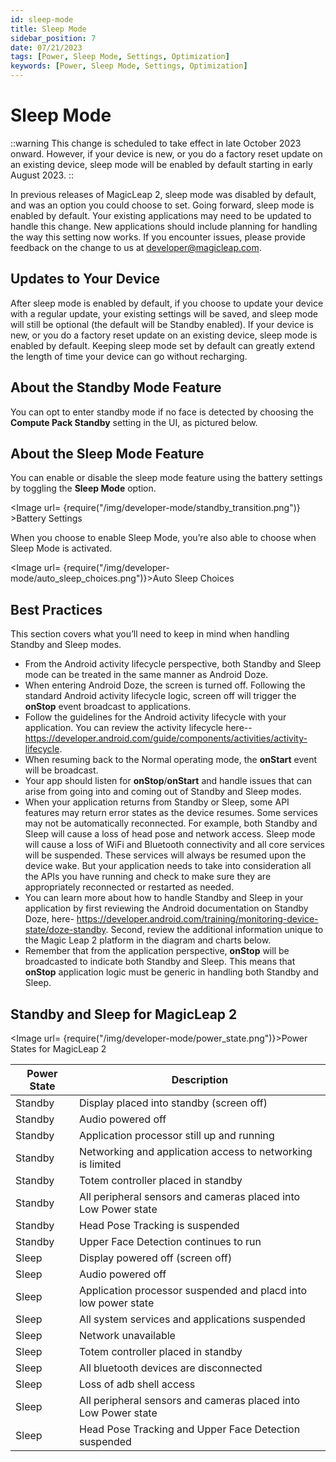 ```yaml
---
id: sleep-mode
title: Sleep Mode
sidebar_position: 7
date: 07/21/2023
tags: [Power, Sleep Mode, Settings, Optimization]
keywords: [Power, Sleep Mode, Settings, Optimization]
---
```


# Sleep Mode

::warning
This change is scheduled to take effect in late October 2023 onward. However, if your device is new, or you do a factory reset update on an existing device, sleep mode will be enabled by default starting in early August 2023.
::

In previous releases of MagicLeap 2, sleep mode was disabled by default, and was an option you could choose to set. Going forward, sleep mode is enabled by default. Your existing applications may need to be updated to handle this change. New applications should include planning for handling the way this setting now works. If you encounter issues, please provide feedback on the change to us at developer@magicleap.com.

## Updates to Your Device
After sleep mode is enabled by default, if you choose to update your device with a regular update, your existing settings will be saved, and sleep mode will still be optional (the default will be Standby enabled). If your device is new, or you do a factory reset update on an existing device, sleep mode is enabled by default. Keeping sleep mode set by default can greatly extend the length of time your device can go without recharging. 

## About the Standby Mode Feature
You can opt to enter standby mode if no face is detected by choosing the **Compute Pack Standby** setting in the UI, as pictured below.

## About the Sleep Mode Feature
You can enable or disable the sleep mode feature using the battery settings by toggling the **Sleep Mode** option.

<Image url= {require("/img/developer-mode/standby_transition.png")} >Battery Settings</Image>

When you choose to enable Sleep Mode, you’re also able to choose when Sleep Mode is activated.

<Image url= {require("/img/developer-mode/auto_sleep_choices.png")}>Auto Sleep Choices</Image>

## Best Practices
This section covers what you’ll need to keep in mind when handling Standby and Sleep modes. 

- From the Android activity lifecycle perspective, both Standby and Sleep mode can be treated in the same manner as Android Doze.
- When entering Android Doze, the screen is turned off. Following the standard Android activity lifecycle logic, screen off will trigger the **onStop** event broadcast to applications.
- Follow the guidelines for the Android activity lifecycle with your application. You can review the activity lifecycle here-- https://developer.android.com/guide/components/activities/activity-lifecycle.
- When resuming back to the Normal operating mode, the **onStart** event will be broadcast.
- Your app should listen for **onStop**/**onStart** and handle issues that can arise from going into and coming out of Standby and Sleep modes. 
- When your application returns from Standby or Sleep, some API features may return error states as the device resumes. Some services may not be automatically reconnected. For example, both Standby and Sleep will cause a loss of head pose and network access. Sleep mode will cause a loss of WiFi and Bluetooth connectivity and all core services will be suspended. These services will always be resumed upon the device wake. But your application needs to take into consideration all the APIs you have running and check to make sure they are appropriately reconnected or restarted as needed.
- You can learn more about how to handle Standby and Sleep in your application by first reviewing the Android documentation on Standby Doze, here- https://developer.android.com/training/monitoring-device-state/doze-standby. Second, review the additional information unique to the Magic Leap 2 platform in the diagram and charts below. 
- Remember that from the application perspective, **onStop** will be broadcasted to indicate both Standby and Sleep. This means that **onStop** application logic must be generic in handling both Standby and Sleep.

## Standby and Sleep for MagicLeap 2

<Image url= {require("/img/developer-mode/power_state.png")}>Power States for MagicLeap 2</Image>

| Power State | Description |
|-------------| ---------------------------------------------|
| Standby     | Display placed into standby (screen off) |
| Standby     | Audio powered off |
| Standby | Application processor still up and running |
| Standby | Networking and application access to networking is limited |
| Standby | Totem controller placed in standby |
| Standby | All peripheral sensors and cameras placed into Low Power state |
| Standby | Head Pose Tracking is suspended |
| Standby | Upper Face Detection continues to run |
| Sleep | Display powered off (screen off) |
| Sleep | Audio powered off |
| Sleep | Application processor suspended and placd into low power state |
| Sleep | All system services and applications suspended |
| Sleep | Network unavailable |
| Sleep | Totem controller placed in standby |
| Sleep | All bluetooth devices are disconnected |
| Sleep | Loss of adb shell access |
| Sleep | All peripheral sensors and cameras placed into Low Power state |
| Sleep | Head Pose Tracking and Upper Face Detection suspended |



